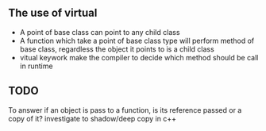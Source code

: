 ## The use of virtual
- A point of base class can point to any child class
- A function which take a point of base class type will perform method of base class, regardless the object it points to is a child class
- vitual keywork make the compiler to decide which method should be call in runtime

## TODO
To answer if an object is pass to a function, is its reference passed or a copy of it? investigate to shadow/deep copy in c++